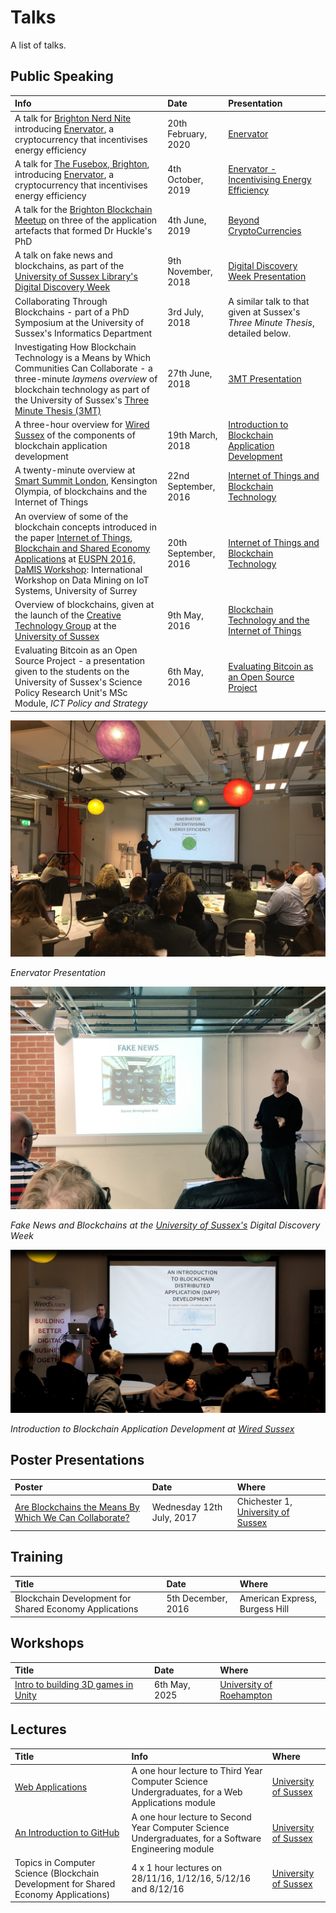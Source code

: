 # Talks

A list of talks.

## Public Speaking

| Info  | Date | Presentation |
|:------|:-----|:-------------|
| A talk for [Brighton Nerd Nite](https://brighton.nerdnite.com/) introducing [Enervator](https://github.com/glowkeeper/Enervator), a cryptocurrency that incentivises energy efficiency | 20th February, 2020 | [Enervator](https://github.com/glowkeeper/Enervator/blob/master/presentations/nerdNite/presentation/nerdNite.md) |
| A talk for [The Fusebox, Brighton](https://thefuseboxbrighton.com/), introducing [Enervator](https://github.com/glowkeeper/Enervator), a cryptocurrency that incentivises energy efficiency | 4th October, 2019 | [Enervator - Incentivising Energy Efficiency](https://github.com/glowkeeper/innovationForum/blob/master/presentation/Enervator.md) |
| A talk for the [Brighton Blockchain Meetup](https://www.meetup.com/Brighton-Blockchain-Meetup/) on three of the application artefacts that formed Dr Huckle's PhD | 4th June, 2019  | [Beyond CryptoCurrencies](https://github.com/glowkeeper/blockchainMeetup/blob/master/presentation/beyondCryptos.md) |
| A talk on fake news and blockchains, as part of the [University of Sussex Library's Digital Discovery Week](http://www.sussex.ac.uk/library/about/digital) | 9th November, 2018  | [Digital Discovery Week Presentation](https://github.com/glowkeeper/digitalDiscoveryPresentation/blob/master/presentation/digitalDiscovery.md) |
| Collaborating Through Blockchains - part of a PhD Symposium at the University of Sussex's Informatics Department | 3rd July, 2018 | A similar talk to that given at Sussex's _Three Minute Thesis_, detailed below. |
| Investigating How Blockchain Technology is a Means by Which Communities Can Collaborate - a three-minute _laymens overview_ of blockchain technology as part of the University of Sussex's [Three Minute Thesis (3MT)](http://www.sussex.ac.uk/internal/doctoralschool/researcherdev/threeminthesis) | 27th June, 2018 | [3MT Presentation](https://huckle.studio/3MT-of-Steve-Huckle/) |
| A three-hour overview for [Wired Sussex](https://www.wiredsussex.com/) of the components of blockchain application development | 19th March, 2018 | [Introduction to Blockchain Application Development](https://github.com/glowkeeper/dApp-Development) |
| A twenty-minute overview at [Smart Summit London](http://www.iotsmartsummitlondon.com/ "Smart Summit London"), Kensington Olympia, of blockchains and the Internet of Things | 22nd September, 2016 | [Internet of Things and Blockchain Technology](https://github.com/glowkeeper/DaMIS-Presentation) |
| An overview of some of the blockchain concepts introduced in the paper [Internet of Things, Blockchain and Shared Economy Applications](http://dx.doi.org/10.1016/j.procs.2016.09.074 "Internet of Things, Blockchain and Shared Economy Applications") at [EUSPN 2016, DaMIS Workshop](http://143.225.211.50/damis/ "DaMIS"): International Workshop on Data Mining on IoT Systems, University of Surrey | 20th September, 2016 | [Internet of Things and Blockchain Technology](https://github.com/glowkeeper/DaMIS-Presentation) |
| Overview of blockchains, given at the launch of the [Creative Technology Group](http://www.sussex.ac.uk/creativetechnology/) at the [University of Sussex](http://www.sussex.ac.uk/) | 9th May, 2016 | [Blockchain Technology and the Internet of Things](https://github.com/glowkeeper/Creative-Technology-Group-Blockchain-Presentation) |
| Evaluating Bitcoin as an Open Source Project  - a presentation given to the students on the University of Sussex's Science Policy Research Unit's MSc Module, _ICT Policy and Strategy_ | 6th May, 2016 | [Evaluating Bitcoin as an Open Source Project](https://github.com/glowkeeper/Bitcoin-Presentation) |

![Evervator Presentation](/assets/images/enervatorPresentation.jpeg)

_Enervator Presentation_

![Digital Discovery Presentation](/assets/images/digitalDiscoveryFakeNews.jpg)

_Fake News and Blockchains at the [University of Sussex's](https://www.sussex.ac.uk/) Digital Discovery Week_

![Blockchain Application Development Short Course](/assets/images/dCBrighton190318.png)

_Introduction to Blockchain Application Development at [Wired Sussex](https://www.wiredsussex.com/)_

## Poster Presentations

| Poster | Date | Where |
|:-------|:-----|:------|
| [Are Blockchains the Means By Which We Can Collaborate?](/assets/docs/poster120717.pdf) | Wednesday 12th July, 2017  | Chichester 1, [University of Sussex](http://www.sussex.ac.uk/) |

## Training

| Title | Date | Where |
|:------|:-----|:------|
| Blockchain Development for Shared Economy Applications | 5th December, 2016 | American Express, Burgess Hill |

## Workshops

| Title | Date | Where |
|:------|:-----|:------|
| [Intro to building 3D games in Unity](https://github.com/glowkeeper/IntroToBuilding3DGamesInUnity) | 6th May, 2025 | [University of Roehampton](https://www.roehampton.ac.uk/) |

## Lectures

| Title | Info | Where |
|:------|:-----|:------|
| [Web Applications](https://github.com/glowkeeper/wepp-apps-presentation/blob/main/presentation/webapps.md) | A one hour lecture to Third Year Computer Science Undergraduates, for a Web Applications module | [University of Sussex](http://www.sussex.ac.uk/) |
| [An Introduction to GitHub](https://github.com/glowkeeper/gitHubPresentation/blob/master/presentation/github.md) | A one hour lecture to Second Year Computer Science Undergraduates, for a Software Engineering module | [University of Sussex](http://www.sussex.ac.uk/) |
| Topics in Computer Science (Blockchain Development for Shared Economy Applications) | 4 x 1 hour lectures on 28/11/16, 1/12/16, 5/12/16 and 8/12/16 | [University of Sussex](http://www.sussex.ac.uk/) |
